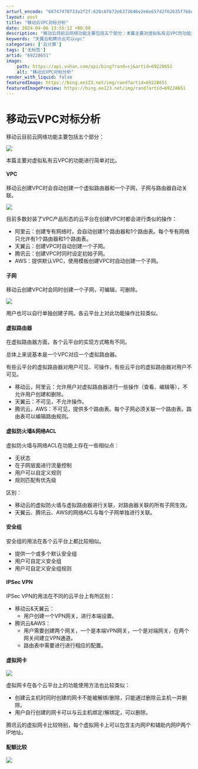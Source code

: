 ```yaml
---
arturl_encode: "68747470733a2f2f:626c6f672e6373646e2e6e65742f62635f766e6574776f726b:2f61727469636c652f64657461696c732f3639323238363531"
layout: post
title: "移动云VPC对标分析"
date: 2024-04-06 13:55:12 +08:00
description: "移动云目前云网络功能主要包括五个部分：本篇主要对虚拟私有云VPC的功能进行简单对比。VPC移动云创建"
keywords: "天翼云和腾讯云可以vpc"
categories: ['云计算']
tags: ['无标签']
artid: "69228651"
image:
    path: https://api.vvhan.com/api/bing?rand=sj&artid=69228651
    alt: "移动云VPC对标分析"
render_with_liquid: false
featuredImage: https://bing.ee123.net/img/rand?artid=69228651
featuredImagePreview: https://bing.ee123.net/img/rand?artid=69228651
---
```


# 移动云VPC对标分析

移动云目前云网络功能主要包括五个部分：

![](https://img-blog.csdn.net/20170405104847261)

本篇主要对虚拟私有云VPC的功能进行简单对比。

#### VPC

移动云创建VPC时会自动创建一个虚拟路由器和一个子网，子网与路由器自动关联。

![](https://img-blog.csdn.net/20170405105020635)

目前多数封装了VPC产品形态的云平台在创建VPC时都会进行类似的操作：

* 阿里云：创建专有网络时，会自动创建1个路由器和1个路由表。每个专有网络只允许有1个路由器和1个路由表。
* 天翼云：创建VPC时自动创建一个子网。
* 腾讯云：创建VPC时同时设定初始子网。
* AWS：提供默认VPC，使用模板创建VPC时自动创建一个子网。

  

#### 子网

移动云创建VPC时会同时创建一个子网，可编辑，可删除。

![](https://img-blog.csdn.net/20170405105241279)

用户也可以自行单独创建子网。各云平台上对此功能操作比较类似。

#### 虚拟路由器

在虚拟路由器方面，各个云平台的实现方式略有不同。

总体上来说基本是一个VPC对应一个虚拟路由器。

有些云平台的虚拟路由器对用户可见、可操作，有些云平台的虚拟路由器对用户不可见。

* 移动云，阿里云：允许用户对虚拟路由器进行一些操作（查看、编辑等），不允许用户创建和删除。
* 天翼云：不可见，不允许操作。
* 腾讯云，AWS：不可见，提供多个路由表。每个子网必须关联一个路由表。路由表可以编辑路由规则。

#### 虚拟防火墙&网络ACL

虚拟防火墙与网络ACL在功能上存在一些相似点：

* 无状态
* 在子网层面进行流量控制
* 用户可以自定义规则
* 规则匹配有优先级

区别：

* 移动云的虚拟防火墙与虚拟路由器进行关联，对路由器关联的所有子网生效。
* 天翼云、腾讯云、AWS的网络ACL与每个子网单独进行关联。

#### 安全组

安全组的用法在各个云平台上都比较相似。

* 提供一个或多个默认安全组
* 用户可自定义安全组
* 用户可自定义安全组规则

#### IPSec VPN

IPSec VPN的用法在不同的云平台上有所区别：

* 移动云&天翼云：
  + 用户创建一个VPN网关，进行本端设置。
* 腾讯云&AWS：
  + 用户需要创建两个网关，一个是本端VPN网关，一个是对端网关，在两个网关间建立VPN通道。
  + 路由表中需要进行进行相应的配置。

#### 

#### 虚拟网卡

![](https://img-blog.csdn.net/20170405105717125)

虚拟网卡在各个云平台上的功能使用方法也比较类似：

* 创建云主机时同时创建的网卡不能被解绑/删除，只能通过删除云主机一并删除。
* 用户自行创建的网卡可以与云主机绑定/解绑定，可以删除。

腾讯云的虚拟网卡比较特别，每个虚拟网卡上可以包含主内网IP和辅助内网IP两个IP地址。

#### 配额比较

![](https://img-blog.csdn.net/20170405105821923)